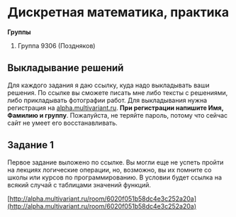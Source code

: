 # Дискретная математика, практика

**Группы**
1. Группа 9306 (Поздняков)

## Выкладывание решений
Для каждого задания я даю ссылку, куда надо выкладывать
ваши решения. По ссылке вы сможете писать мне либо
тексты с решениями, либо прикладывать фотографии работ.
Для выкладывания нужна регистрация на 
[alpha.multivariant.ru](alpha.multivariant.ru).
**При регистрации напишите Имя, Фамилию и группу**.
Пожалуйста, не теряйте пароль, потому что сейчас
сайт не умеет его восстанавливать.

## Задание 1

Первое задание выложено по ссылке. Вы могли еще не успеть пройти на лекциях логические операции, но, возможно, вы их помните со школы или курсов по программированию. В условии будет ссылка на всякий случай с таблицами значений функций.

[http://alpha.multivariant.ru/room/6020f051b58dc4e3c252a20a](http://alpha.multivariant.ru/room/6020f051b58dc4e3c252a20a)
